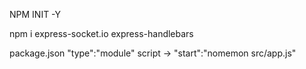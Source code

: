 NPM INIT -Y

npm i express-socket.io express-handlebars

package.json "type":"module"
script -> "start":"nomemon src/app.js"